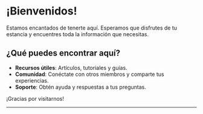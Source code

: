 # ¡Bienvenidos!

Estamos encantados de tenerte aquí. Esperamos que disfrutes de tu estancia y encuentres toda la información que necesitas.

## ¿Qué puedes encontrar aquí?

- **Recursos útiles**: Artículos, tutoriales y guías.
- **Comunidad**: Conéctate con otros miembros y comparte tus experiencias.
- **Soporte**: Obtén ayuda y respuestas a tus preguntas.

¡Gracias por visitarnos!

---